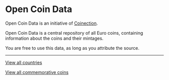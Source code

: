 # Open Coin Data

Open Coin Data is an initiative of [Coinection](https://coinection.eu).

Open Coin Data is a central repository of all Euro coins, containing information about the coins and their mintages.

You are free to use this data, as long as you attribute the source. 

-----

[View all countries](./Countries/index.md)

[View all commemorative coins](./Commemoratives/index.md)
